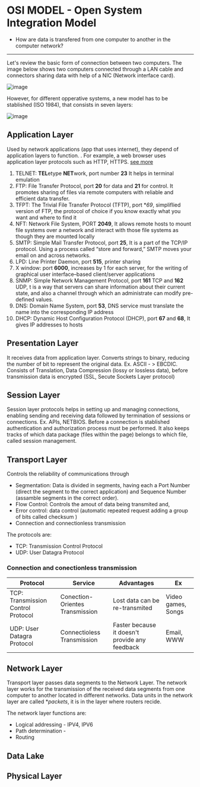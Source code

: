 # OSI MODEL - Open System Integration Model


- How are data is transfered from one computer to another in the computer network?
---

Let's review the basic form of connection between two computers. The image below shows two computers connected through a LAN cable 
and connectors sharing data with help of a NIC (Network interface card). 

![image](https://user-images.githubusercontent.com/33365899/170174042-e69ca880-a2d8-430b-b571-66265f4a5e5c.png)

However, for different opperative systems, a new model has to be stablished (ISO 1984), that consists in seven layers:

![image](https://user-images.githubusercontent.com/33365899/170175055-1b2c630b-c645-4f35-a151-51c8d3647319.png)

## Application Layer

Used by network applications (app that uses internet), they depend of application layers to function. . For example, a web browser uses application layer 
protocols such as HTTP, HTTPS. [see more](https://www.geeksforgeeks.org/protocols-application-layer/)

1. TELNET: **TEL**etype **NET**work, port number **23** It helps in terminal emulation 
2. FTP: File Transfer Protocol, port **20** for data and **21** for control. It promotes sharing of files via remote computers with reliable and efficient data transfer.
3. TFPT: The Trivial File Transfer Protocol (TFTP), port **69*, simpliflied version of FTP, the protocol of choice if you know exactly what you want and where to find it
4. NFT: Network File System, PORT **2049**,  It allows remote hosts to mount file systems over a network and interact with those file systems as though they are mounted locally
5. SMTP: Simple Mail Transfer Protocol, port **25**,  It is a part of the TCP/IP protocol. Using a process called “store and forward,” SMTP moves your email on and across networks.
6. LPD: Line Printer Daemon, port **515**, printer sharing
7. X window: port **6000**, increases by 1 for each server, for the writing of graphical user interface–based client/server applications
8. SNMP: Simple Network Management Protocol, port **161** TCP and **162** UDP, t is a way that servers can share information about their current state, and also a channel through which an administrate can modify pre-defined values. 
9. DNS: Domain Name System, port **53**, DNS service must translate the name into the corresponding IP address
10. DHCP: Dynamic Host Configuration Protocol (DHCP), port **67** and **68**, It gives IP addresses to hosts

## Presentation Layer

It receives data from application layer. Converts strings to binary, reducing the number of bit to represent the original data. Ex. ASCII - > EBCDIC. Consists of Translation, Data Compression (lossy or lossless data), before transmission data is encrypted (SSL, Secute Sockets Layer protocol)

## Session Layer

Session layer protocols helps in setting up and managing connections, enabling sending and receiving data followed by termination of sessions or connections. Ex. APIs, NETBIOS. Before a connection is stablished authentication and authorization process must be performed. It also keeps tracks of which data package (files within the page) belongs to which file, called session management. 

## Transport Layer

Controls the reliability of communications through 

- Segmentation: Data is divided in segments, having each a Port Number (direct the segment to the correct application) and Sequence Number (assamble segments in the correct order). 
- Flow Control: Controls the amout of data being transmited and,
- Error control: data control (automatic repeated request adding a group of bits called checksum )
- Connection and connectionless transmission

The protocols are:

- TCP: Transmission Control Protocol
- UDP: User Datagra Protocol

### Connection and conectionless transmission

|Protocol	|Service	|Advantages	|Ex
| -------|--------|----------|-------|
|TCP: Transmission Control Protocol|	Conection-Orientes Transmission	|Lost data can be re-transmited	|Video games, Songs
|UDP: User Datagra Protocol|	Connectioless Transmission|	Faster because it doesn't provide any feedback|	Email, WWW

## Network Layer

Transport layer passes data segments to the Network Layer. The network layer works for the transmission of the received data segments from one computer to another located in different networks. Data units in the network layer are called **packets*, it is in the layer where routers recide. 

The network layer functions are:

- Logical addressing - IPV4, IPV6
- Path determination - 
- Routing

## Data Lake

## Physical Layer




